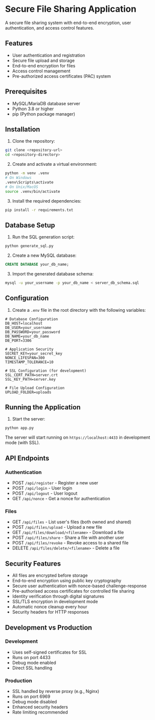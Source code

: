# Secure File Sharing Application

A secure file sharing system with end-to-end encryption, user authentication, and access control features.

## Features

- User authentication and registration
- Secure file upload and storage
- End-to-end encryption for files
- Access control management
- Pre-authorized access certificates (PAC) system

## Prerequisites

- MySQL/MariaDB database server
- Python 3.8 or higher
- pip (Python package manager)

## Installation

1. Clone the repository:
```bash
git clone <repository-url>
cd <repository-directory>
```

2. Create and activate a virtual environment:
```bash
python -m venv .venv
# On Windows
.venv\Scripts\activate
# On Unix/MacOS
source .venv/bin/activate
```

3. Install the required dependencies:
```bash
pip install -r requirements.txt
```

## Database Setup

1. Run the SQL generation script:
```bash
python generate_sql.py
```

2. Create a new MySQL database:
```sql
CREATE DATABASE your_db_name;
```

3. Import the generated database schema:
```bash
mysql -u your_username -p your_db_name < server_db_schema.sql
```

## Configuration

1. Create a `.env` file in the root directory with the following variables:
```env
# Database Configuration
DB_HOST=localhost
DB_USER=your_username
DB_PASSWORD=your_password
DB_NAME=your_db_name
DB_PORT=3306

# Application Security
SECRET_KEY=your_secret_key
NONCE_LIFESPAN=300
TIMESTAMP_TOLERANCE=10

# SSL Configuration (for development)
SSL_CERT_PATH=server.crt
SSL_KEY_PATH=server.key

# File Upload Configuration
UPLOAD_FOLDER=uploads
```

## Running the Application

1. Start the server:
```bash
python app.py
```

The server will start running on `https://localhost:4433` in development mode (with SSL).

## API Endpoints

### Authentication
- POST `/api/register` - Register a new user
- POST `/api/login` - User login
- POST `/api/logout` - User logout
- GET `/api/nonce` - Get a nonce for authentication

### Files
- GET `/api/files` - List user's files (both owned and shared)
- POST `/api/files/upload` - Upload a new file
- GET `/api/files/download/<filename>` - Download a file
- POST `/api/files/share` - Share a file with another user
- POST `/api/files/revoke` - Revoke access to a shared file
- DELETE `/api/files/delete/<filename>` - Delete a file

## Security Features

- All files are encrypted before storage
- End-to-end encryption using public key cryptography
- Secure user authentication with nonce-based challenge-response
- Pre-authorised access certificates for controlled file sharing
- Identity verification through digital signatures
- SSL/TLS encryption in development mode
- Automatic nonce cleanup every hour
- Security headers for HTTP responses

## Development vs Production

### Development
- Uses self-signed certificates for SSL
- Runs on port 4433
- Debug mode enabled
- Direct SSL handling

### Production
- SSL handled by reverse proxy (e.g., Nginx)
- Runs on port 6969
- Debug mode disabled
- Enhanced security headers
- Rate limiting recommended


